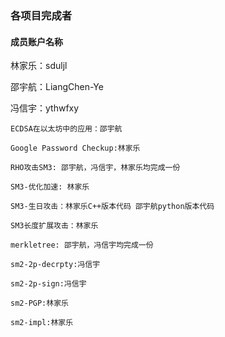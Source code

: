 ### 各项目完成者    

#### 成员账户名称   

林家乐：sduljl  
    
邵宇航：LiangChen-Ye   
     
冯信宇：ythwfxy
     
    ECDSA在以太坊中的应用：邵宇航    

    Google Password Checkup:林家乐 

    RHO攻击SM3: 邵宇航，冯信宇，林家乐均完成一份 

    SM3-优化加速: 林家乐   

    SM3-生日攻击：林家乐C++版本代码 邵宇航python版本代码 

    SM3长度扩展攻击：林家乐  

    merkletree: 邵宇航，冯信宇均完成一份   

    sm2-2p-decrpty:冯信宇    

    sm2-2p-sign:冯信宇   

    sm2-PGP:林家乐  

    sm2-impl:林家乐
